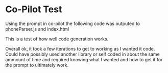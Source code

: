 # Co-Pilot Test

Using the prompt in co-pilot the following code was outputed to phoneParser.js and index.html

This is a test of how well code generation works.

Overall ok, it took a few iterations to get to working as I wanted it code.  Could have possibly used another library or self coded in about the same ammount of time and required knowing what I wanted and how to get it for the prompt to ultimately work.

